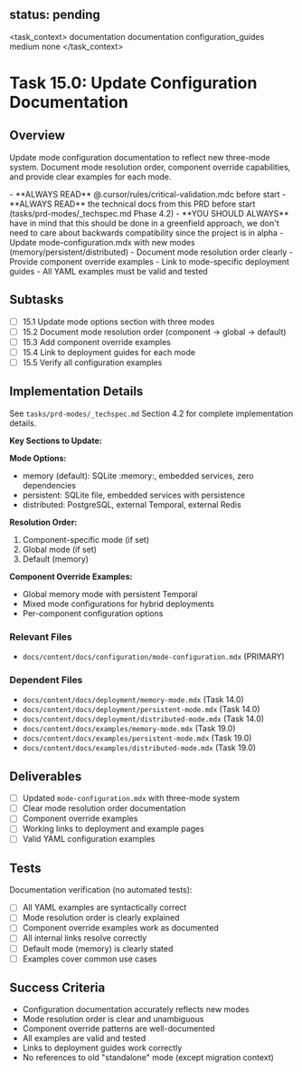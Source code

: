 ## status: pending

<task_context>
<domain>documentation</domain>
<type>documentation</type>
<scope>configuration_guides</scope>
<complexity>medium</complexity>
<dependencies>none</dependencies>
</task_context>

# Task 15.0: Update Configuration Documentation

## Overview

Update mode configuration documentation to reflect new three-mode system. Document mode resolution order, component override capabilities, and provide clear examples for each mode.

<critical>
- **ALWAYS READ** @.cursor/rules/critical-validation.mdc before start
- **ALWAYS READ** the technical docs from this PRD before start (tasks/prd-modes/_techspec.md Phase 4.2)
- **YOU SHOULD ALWAYS** have in mind that this should be done in a greenfield approach, we don't need to care about backwards compatibility since the project is in alpha
</critical>

<requirements>
- Update mode-configuration.mdx with new modes (memory/persistent/distributed)
- Document mode resolution order clearly
- Provide component override examples
- Link to mode-specific deployment guides
- All YAML examples must be valid and tested
</requirements>

## Subtasks

- [ ] 15.1 Update mode options section with three modes
- [ ] 15.2 Document mode resolution order (component → global → default)
- [ ] 15.3 Add component override examples
- [ ] 15.4 Link to deployment guides for each mode
- [ ] 15.5 Verify all configuration examples

## Implementation Details

See `tasks/prd-modes/_techspec.md` Section 4.2 for complete implementation details.

**Key Sections to Update:**

**Mode Options:**
- memory (default): SQLite :memory:, embedded services, zero dependencies
- persistent: SQLite file, embedded services with persistence
- distributed: PostgreSQL, external Temporal, external Redis

**Resolution Order:**
1. Component-specific mode (if set)
2. Global mode (if set)
3. Default (memory)

**Component Override Examples:**
- Global memory mode with persistent Temporal
- Mixed mode configurations for hybrid deployments
- Per-component configuration options

### Relevant Files

- `docs/content/docs/configuration/mode-configuration.mdx` (PRIMARY)

### Dependent Files

- `docs/content/docs/deployment/memory-mode.mdx` (Task 14.0)
- `docs/content/docs/deployment/persistent-mode.mdx` (Task 14.0)
- `docs/content/docs/deployment/distributed-mode.mdx` (Task 14.0)
- `docs/content/docs/examples/memory-mode.mdx` (Task 19.0)
- `docs/content/docs/examples/persistent-mode.mdx` (Task 19.0)
- `docs/content/docs/examples/distributed-mode.mdx` (Task 19.0)

## Deliverables

- [ ] Updated `mode-configuration.mdx` with three-mode system
- [ ] Clear mode resolution order documentation
- [ ] Component override examples
- [ ] Working links to deployment and example pages
- [ ] Valid YAML configuration examples

## Tests

Documentation verification (no automated tests):
- [ ] All YAML examples are syntactically correct
- [ ] Mode resolution order is clearly explained
- [ ] Component override examples work as documented
- [ ] All internal links resolve correctly
- [ ] Default mode (memory) is clearly stated
- [ ] Examples cover common use cases

## Success Criteria

- Configuration documentation accurately reflects new modes
- Mode resolution order is clear and unambiguous
- Component override patterns are well-documented
- All examples are valid and tested
- Links to deployment guides work correctly
- No references to old "standalone" mode (except migration context)
